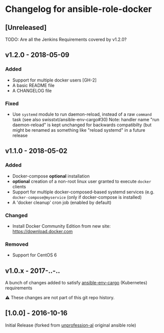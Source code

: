 # Changelog for ansible-role-docker

## [Unreleased]

TODO: Are all the Jenkins Requirements covered by v1.2.0?

## v1.2.0 - 2018-05-09

### Added

- Support for multiple docker users [GH-2]
- A basic README file
- A CHANGELOG file

### Fixed

- Use `systemd` module to run daemon-reload, instead of a raw `command` task (see also swisstxt/ansible-env-cargo#30)
  Note: handler name "run daemon-reload" is kept unchanged for backwards compatibilty (but might be renamed as something like "reload systemd" in a future release

## v1.1.0 - 2018-05-02

### Added

- Docker-compose **optional** installation
- **optional** creation of a non-root linux user granted to execute `docker` clients
- Support for multiple docker-composed-based systemd services (e.g. `docker-compose@myservice` (only if docker-compose is installed)
- A 'docker cleanup' cron job (enabled by default)

### Changed

- Install Docker Community Edition from new site: https://download.docker.com

### Removed

- Support for CentOS 6

## v1.0.x - 2017-..-..

A bunch of changes added to satisfy [ansible-env-cargo](https://github.com/swisstxt/ansible-env-cargo) (Kubernetes) requirements

:warning: These changes are not part of this git repo history.

## [1.0.0] - 2016-10-16

Initial Release (forked from [unprofession-al](https://github.com/unprofession-al/ansible-role-docker/tree/v1.0.0) original ansible role)
